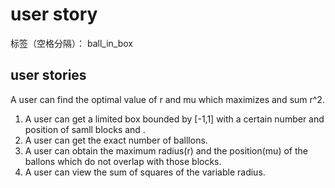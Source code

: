 ﻿# user story

标签（空格分隔）： ball_in_box

## user stories

A user can find the optimal value of r and mu which maximizes and sum r^2. 

 1. A user can get a limited box bounded by [-1,1] with a certain number and position of samll blocks and .
 2. A user can get the exact number of balllons.
 3. A user can obtain the maximum radius(r) and the position(mu) of the ballons which do not overlap with those blocks.
 4. A user can view the sum of squares of the variable radius.

